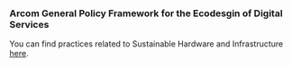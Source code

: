 ### Arcom General Policy Framework for the Ecodesgin of Digital Services

You can find practices related to Sustainable Hardware and Infrastructure [here](https://www.arcom.fr/sites/default/files/2024-05/general_policy_framework_for_the_ecodesign_of_digital_services_version_2024.pdf).
